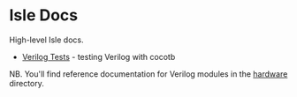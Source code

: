 # Isle Docs

High-level Isle docs.

* [Verilog Tests](verilog-tests.md) - testing Verilog with cocotb

NB. You'll find reference documentation for Verilog modules in the [hardware](../hardware/) directory.